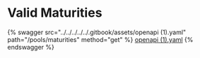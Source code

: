# Valid Maturities

{% swagger src="../../../../../.gitbook/assets/openapi (1).yaml" path="/pools/maturities" method="get" %}
[openapi (1).yaml](<../../../../../.gitbook/assets/openapi (1).yaml>)
{% endswagger %}

